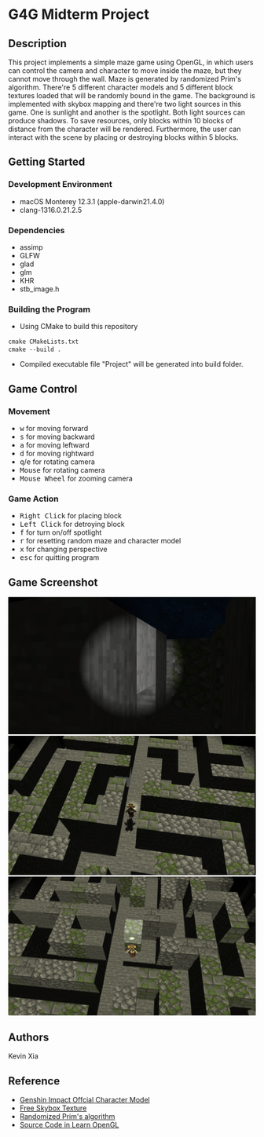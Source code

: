 # G4G Midterm Project

## Description

This project implements a simple maze game using OpenGL, in which users can control the camera and character to move inside the maze, but they cannot move through the wall. Maze is generated by randomized Prim's algorithm. There're 5 different character models and 5 different block textures loaded that will be randomly bound in the game. The background is implemented with skybox mapping and there're two light sources in this game. One is sunlight and another is the spotlight. Both light sources can produce shadows. To save resources, only blocks within 10 blocks of distance from the character will be rendered. Furthermore, the user can interact with the scene by placing or destroying blocks within 5 blocks.

## Getting Started

### Development Environment

* macOS Monterey 12.3.1 (apple-darwin21.4.0)
* clang-1316.0.21.2.5

### Dependencies

* assimp
* GLFW
* glad
* glm
* KHR
* stb_image.h

### Building the Program

* Using CMake to build this repository
```
cmake CMakeLists.txt 
cmake --build .
```
* Compiled executable file "Project" will be generated into build folder.

## Game Control
### Movement
* <kbd>w</kbd> for moving forward
* <kbd>s</kbd> for moving backward
* <kbd>a</kbd> for moving leftward
* <kbd>d</kbd> for moving rightward
* <kbd>q</kbd>/<kbd>e</kbd> for rotating camera
* <kbd>Mouse</kbd> for rotating camera
* <kbd>Mouse Wheel</kbd> for zooming camera
### Game Action
* <kbd>Right Click</kbd> for placing block
* <kbd>Left Click</kbd> for detroying block
* <kbd>f</kbd> for turn on/off spotlight
* <kbd>r</kbd> for resetting random maze and character model
* <kbd>x</kbd> for changing perspective
* <kbd>esc</kbd> for quitting program

## Game Screenshot
![Alt text](/resources/Game.png?raw=true "Game Screenshot")
![Alt text](/resources/RenderRange.png?raw=true "Game Rendering")
![Alt text](/resources/Character.png?raw=true "Character")

## Authors

Kevin Xia

## Reference

* [Genshin Impact Offcial Character Model](https://www.aplaybox.com/u/680828836/model%20)
* [Free Skybox Texture](https://opengameart.org/content/space-skybox-1)
* [Randomized Prim's algorithm](https://en.wikipedia.org/wiki/Maze_generation_algorithm)
* [Source Code in Learn OpenGL](https://learnopengl.com/Introduction)